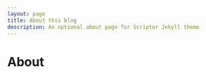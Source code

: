 ```yaml
---
layout: page
title: About this blog
description: An optional about page for Scriptor Jekyll theme
---
```


# About
